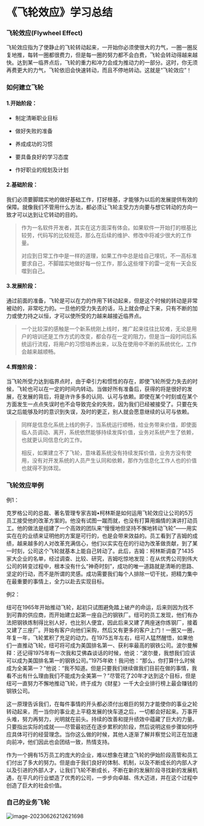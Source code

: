 # 《飞轮效应》学习总结

### 飞轮效应(Flywheel Effect)

飞轮效应指为了使静止的飞轮转动起来，一开始你必须使很大的力气，一圈一圈反复地推，每转一圈都很费力，但是每一圈的努力都不会白费，飞轮会转动得越来越快。达到某一临界点后，飞轮的重力和冲力会成为推动力的一部分。这时，你无须再费更大的力气，飞轮依旧会快速转动，而且不停地转动。这就是“飞轮效应”！

### 如何建立飞轮

#### 1.开始阶段：

* 制定清晰职业目标

* 做好失败的准备
* 养成成功的习惯
* 要具备良好的学习态度
* 作好职业的规划及计划

#### 2.基础阶段：

我们必须要脚踏实地的做好基础工作，打好根基，才能够为以后的发展提供有效的保障。就像我们不管用什么方法，都必须让飞轮主受力方向要与想它转动的方向一致才可以达到让它转动的目的。

> 作为一名软件开发者，其实在这方面深有体会。如果软件一开始打的根基比较劳，代码写的比较规范，那么在后续的维护、修改中将减少很大的工作量。
>
> 对应到日常工作中是一样的道理，如果工作中总是给自己埋坑，不一高标准要求自己，不脚踏实地做好每一份工作，那么这些埋下的雷一定有一天会反噬到自己。

#### 3.发展阶段：

通过前面的准备，飞轮是可以在力的作用下转动起来，但是这个时候的转动是非常被动的，非常吃力的。一旦他的受力失去的话，马上就会停止下来，只有不断的加力或使力持之以恒，才可以使所受的力越来越接近临界点。

> 一个比较深的感触是一个新系统刚上线时，推广起来往往比较难，无论是用户的培训还是工作方式的改变，都会存在一定的阻力，但是当一段时间后系统运行流程，将用户的习惯培养出来，以及在使用中不断的系统优化，工作会越来越顺畅。

#### 4.辉煌阶段：

当飞轮所受力达到临界点时，由于牵引力和惯性的存在，即使飞轮所受力失去的时候，飞轮也可以在一定的时间内转动。当做好所有准备后，获得的将是很好的发展，在发展的背后，将是许许多多的认同、认可与依赖。即使在某个时刻或在某个方面发生一点点失误时也不会导致完全的失败，因为我们已经被接受了。只要在失误之后能够及时的意识到失误，及时的更正，别人就会愿意继续的认可与依赖。

> 同样是信息化系统上线的例子，当系统运行顺畅，给业务带来价值，即使面临人员调动、离开，系统依然能够持续发挥价值，业务对系统产生了依赖，也就更认同信息化的工作。
>
> 相反，如果建立不了飞轮，意味着系统没有持续发挥价值，业务方没有使用，没有对开发系统的人员产生认同和依赖，那作为信息化工作人也的价值也就得不到体现。

### 飞轮效应举例

例1：

克罗格公司的总裁、著名管理专家吉姆•柯林斯是如何运用飞轮效应让公司的5万员工接受他的改革方案的。他没有试图一蹴而就，也没有打算用煽情的演讲打动员工。他的做法是组建了一个高效的团队来“慢慢地但坚持不懈地转动飞轮”——用实实在在的业绩来证明他的方案是可行的，也是会带来效益的。员工看到了吉姆的成绩，越来越多的人对改革充满信心，他们以实实在在的行动为改革做贡献，到了某一时刻，公司这个飞轮就基本上能自己转动了。此后，吉姆：柯林斯调查了1435家大企业的名单，经过调查、比较、研究，吉姆吃惊地发现：在从优秀公司到伟大公司的转变过程中，根本没有什么“神奇时刻”，成功的唯一道路就是清晰的思路、坚定的行动，而不是所谓的灵感。成功需要我们每个人排除一切干扰，把精力集中在最重要的事情上，全力以赴去实现目标。

例2：

纽可在1965年开始推动飞轮，起初只试图避免踏上破产的命运，后来则因为找不到可靠的供应商，而开始建立起第一座自己的钢铁厂。纽可的员工发现，他们有办法把钢铁炼制得比别人好，也比别人便宜，因此后来又建了两座迷你炼钢厂，接着又建了三座厂。开始有客户向他们采购，然后又有更多的客户上门！一圈又一圈，年复一年，飞轮累积了充足的动力。在1975五年左右，纽可人猛然醒悟，如果他们一直推动飞轮，纽可将可成为美国排名第一、获利率最高的钢铁公司。波尔曼解释：还记得1975年有一次我和艾佛森谈话的时候，他说：“波尔曼，我想我们应该可以成为美国排名第一的钢铁公司。”1975年欸！我问他：“那么，你打算什么时候成为全美第一？”他说：“我不知道。但是只要我们继续做我们目前在做的事情，我看不出有什么理由我们不能成为全美第一？”尽管花了20年才达到这个目标，但是纽可一直努力不懈地推动飞轮，终于成为《财星》一千大企业排行榜上最会赚钱的钢铁公司。

这一原理告诉我们，在每件事情的开头都必须付出艰巨的努力才能使你的事业之轮转动起来，而一当你的事业走上平稳发展的快车道之后，一切都会好起来。万事开头难，努力再努力，光明就在前头。持续的改善和提升绩效中蕴藏了巨大的力量。只要指出实际的成就——尽管最初还在逐步累积的阶段，然后说明这些步骤如何呼应具体可行的经营理念。当你这么做的时候，其他人逐渐了解并察觉公司正在加速向前冲，他们因此也会团结一致，热情支持。

作为一个拥有15万员工的庞大的企业，难以想象在建立飞轮的伊始阶段高管和员工们付出了多大的努力。但是由于我们良好的体制、机制，以及不断成长的内部人才以及引进的外部人才，让我们飞轮不断成长，不断在新的发展阶段寻找新的发展机遇，在平凡的行业塑造了优秀的公司，一步步向卓越、伟大迈进，并在这个过程中创造了巨大的社会价值。

### 自己的业务飞轮

![image-20230626212621698](https://holon-image.oss-cn-beijing.aliyuncs.com/img/202306262126227c2619.png)